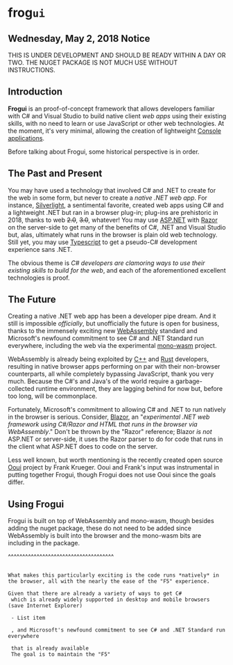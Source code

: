 # frog`ui`

## Wednesday, May 2, 2018 Notice
THIS IS UNDER DEVELOPMENT AND SHOULD BE READY WITHIN A DAY OR TWO. THE NUGET PACKAGE IS NOT MUCH USE WITHOUT INSTRUCTIONS.

## Introduction
**Frogui** is an proof-of-concept framework that allows developers familiar with C# and Visual Studio to build native client *web apps* using their existing skills, with no need to learn or use JavaScript or other web technologies. At the moment, it's very minimal, allowing the creation of lightweight [Console applications](https://docs.microsoft.com/en-us/dotnet/standard/building-console-apps).

Before talking about Frogui, some historical perspective is in order.

## The Past and Present
You may have used a technology that involved C# and .NET to create for the web in some form, but never to create a *native .NET web app*. For instance, [Silverlight](https://www.microsoft.com/silverlight/), a sentimental favorite, created web apps using C# and a lightweight .NET but ran in a browser plug-in; plug-ins are prehistoric in 2018, thanks to web ~~2.0~~, ~~3.0~~, whatever! You may use [ASP.NET](https://www.asp.net/) with [Razor](https://docs.microsoft.com/en-us/aspnet/web-pages/overview/getting-started/introducing-razor-syntax-c) on the server-side to get many of the benefits of C#, .NET and Visual Studio but, alas, ultimately what runs in the browser is plain old web technology. Still yet, you may use [Typescript](https://www.typescriptlang.org/)  to get a pseudo-C# development experience sans .NET.

The obvious theme is *C# developers are clamoring ways to use their existing skills to build for the web*, and each of the aforementioned excellent technologies is proof. 

## The Future
Creating a native .NET web app has been a developer pipe dream. And it still is impossible *officially*, but unofficially the future is open for business, thanks to the immensely exciting new [WebAssembly](https://developer.mozilla.org/en-US/docs/WebAssembly) standard and Microsoft's newfound commitment to see C# and .NET Standard run everywhere, including the web via the experimental [mono-wasm](http://www.mono-project.com/news/2018/01/16/mono-static-webassembly-compilation/) project.

WebAssembly is already being exploited by [C++](http://webassembly.org/docs/c-and-c++/) and [Rust](https://github.com/rust-lang-nursery/rust-wasm) developers, resulting in native browser apps performing on par with their non-browser counterparts, all while completely bypassing JavaScript, thank you very much. Because the C#'s and Java's of the world require a garbage-collected runtime environment, they are lagging behind for now but, before too long, will be commonplace.

Fortunately, Microsoft's commitment to allowing C# and .NET to run natively in the browser is serious. Consider, [Blazor](https://github.com/aspnet/Blazor), an "*experimental .NET web framework using C#/Razor and HTML that runs in the browser via WebAssembly*." Don't be thrown by the "Razor" reference; Blazor *is not* ASP.NET or server-side, it uses the Razor parser to do for code that runs in the client what ASP.NET does to code on the server.

Less well known, but worth mentioning is the recently created open source [Ooui](https://github.com/praeclarum/Ooui) project by Frank Krueger. Ooui and Frank's input was instrumental in putting together Frogui, though Frogui does not use Ooui since the goals differ.

## Using Frogui
Frogui is built on top of WebAssembly and mono-wasm, though besides adding the nuget package, these do not need to be added since WebAssembly is built into the browser and the mono-wasm bits are including in the package.

^^^^^^^^^^^^^^^^^^^^^^^^^^^^^^^^^^^^^

~~~~continue here

What makes this particularly exciting is the code runs *natively* in the browser, all with the nearly the ease of the "F5" experience.

Given that there are already a variety of ways to get C#
 which is already widely supported in desktop and mobile browsers (save Internet Explorer)

 - List item

 , and Microsoft's newfound commitment to see C# and .NET Standard run everywhere

 that is already available 
 The goal is to maintain the "F5"
